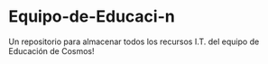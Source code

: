 # Equipo-de-Educaci-n
Un repositorio para almacenar todos los recursos I.T. del equipo de Educación de Cosmos!
